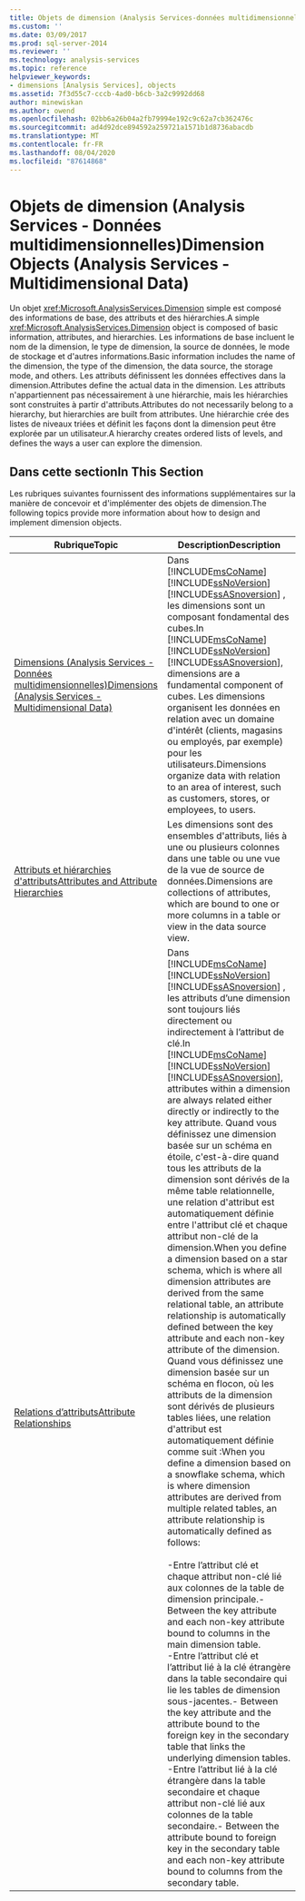 ```yaml
---
title: Objets de dimension (Analysis Services-données multidimensionnelles) | Microsoft Docs
ms.custom: ''
ms.date: 03/09/2017
ms.prod: sql-server-2014
ms.reviewer: ''
ms.technology: analysis-services
ms.topic: reference
helpviewer_keywords:
- dimensions [Analysis Services], objects
ms.assetid: 7f3d55c7-cccb-4ad0-b6cb-3a2c9992dd68
author: minewiskan
ms.author: owend
ms.openlocfilehash: 02bb6a26b04a2fb79994e192c9c62a7cb362476c
ms.sourcegitcommit: ad4d92dce894592a259721a1571b1d8736abacdb
ms.translationtype: MT
ms.contentlocale: fr-FR
ms.lasthandoff: 08/04/2020
ms.locfileid: "87614868"
---
```

# <a name="dimension-objects-analysis-services---multidimensional-data"></a><span data-ttu-id="a63de-102">Objets de dimension (Analysis Services - Données multidimensionnelles)</span><span class="sxs-lookup"><span data-stu-id="a63de-102">Dimension Objects (Analysis Services - Multidimensional Data)</span></span>
  <span data-ttu-id="a63de-103">Un objet <xref:Microsoft.AnalysisServices.Dimension> simple est composé des informations de base, des attributs et des hiérarchies.</span><span class="sxs-lookup"><span data-stu-id="a63de-103">A simple <xref:Microsoft.AnalysisServices.Dimension> object is composed of basic information, attributes, and hierarchies.</span></span> <span data-ttu-id="a63de-104">Les informations de base incluent le nom de la dimension, le type de dimension, la source de données, le mode de stockage et d'autres informations.</span><span class="sxs-lookup"><span data-stu-id="a63de-104">Basic information includes the name of the dimension, the type of the dimension, the data source, the storage mode, and others.</span></span> <span data-ttu-id="a63de-105">Les attributs définissent les données effectives dans la dimension.</span><span class="sxs-lookup"><span data-stu-id="a63de-105">Attributes define the actual data in the dimension.</span></span> <span data-ttu-id="a63de-106">Les attributs n'appartiennent pas nécessairement à une hiérarchie, mais les hiérarchies sont construites à partir d'attributs.</span><span class="sxs-lookup"><span data-stu-id="a63de-106">Attributes do not necessarily belong to a hierarchy, but hierarchies are built from attributes.</span></span> <span data-ttu-id="a63de-107">Une hiérarchie crée des listes de niveaux triées et définit les façons dont la dimension peut être explorée par un utilisateur.</span><span class="sxs-lookup"><span data-stu-id="a63de-107">A hierarchy creates ordered lists of levels, and defines the ways a user can explore the dimension.</span></span>  
  
## <a name="in-this-section"></a><span data-ttu-id="a63de-108">Dans cette section</span><span class="sxs-lookup"><span data-stu-id="a63de-108">In This Section</span></span>  
 <span data-ttu-id="a63de-109">Les rubriques suivantes fournissent des informations supplémentaires sur la manière de concevoir et d'implémenter des objets de dimension.</span><span class="sxs-lookup"><span data-stu-id="a63de-109">The following topics provide more information about how to design and implement dimension objects.</span></span>  
  
|<span data-ttu-id="a63de-110">Rubrique</span><span class="sxs-lookup"><span data-stu-id="a63de-110">Topic</span></span>|<span data-ttu-id="a63de-111">Description</span><span class="sxs-lookup"><span data-stu-id="a63de-111">Description</span></span>|  
|-----------|-----------------|  
|[<span data-ttu-id="a63de-112">Dimensions &#40;Analysis Services - Données multidimensionnelles&#41;</span><span class="sxs-lookup"><span data-stu-id="a63de-112">Dimensions &#40;Analysis Services - Multidimensional Data&#41;</span></span>](dimensions-analysis-services-multidimensional-data.md)|<span data-ttu-id="a63de-113">Dans [!INCLUDE[msCoName](../../includes/msconame-md.md)] [!INCLUDE[ssNoVersion](../../includes/ssnoversion-md.md)] [!INCLUDE[ssASnoversion](../../includes/ssasnoversion-md.md)] , les dimensions sont un composant fondamental des cubes.</span><span class="sxs-lookup"><span data-stu-id="a63de-113">In [!INCLUDE[msCoName](../../includes/msconame-md.md)] [!INCLUDE[ssNoVersion](../../includes/ssnoversion-md.md)] [!INCLUDE[ssASnoversion](../../includes/ssasnoversion-md.md)], dimensions are a fundamental component of cubes.</span></span> <span data-ttu-id="a63de-114">Les dimensions organisent les données en relation avec un domaine d'intérêt (clients, magasins ou employés, par exemple) pour les utilisateurs.</span><span class="sxs-lookup"><span data-stu-id="a63de-114">Dimensions organize data with relation to an area of interest, such as customers, stores, or employees, to users.</span></span>|  
|[<span data-ttu-id="a63de-115">Attributs et hiérarchies d'attributs</span><span class="sxs-lookup"><span data-stu-id="a63de-115">Attributes and Attribute Hierarchies</span></span>](attributes-and-attribute-hierarchies.md)|<span data-ttu-id="a63de-116">Les dimensions sont des ensembles d'attributs, liés à une ou plusieurs colonnes dans une table ou une vue de la vue de source de données.</span><span class="sxs-lookup"><span data-stu-id="a63de-116">Dimensions are collections of attributes, which are bound to one or more columns in a table or view in the data source view.</span></span>|  
|[<span data-ttu-id="a63de-117">Relations d’attributs</span><span class="sxs-lookup"><span data-stu-id="a63de-117">Attribute Relationships</span></span>](attribute-relationships.md)|<span data-ttu-id="a63de-118">Dans [!INCLUDE[msCoName](../../includes/msconame-md.md)] [!INCLUDE[ssNoVersion](../../includes/ssnoversion-md.md)] [!INCLUDE[ssASnoversion](../../includes/ssasnoversion-md.md)] , les attributs d’une dimension sont toujours liés directement ou indirectement à l’attribut de clé.</span><span class="sxs-lookup"><span data-stu-id="a63de-118">In [!INCLUDE[msCoName](../../includes/msconame-md.md)] [!INCLUDE[ssNoVersion](../../includes/ssnoversion-md.md)] [!INCLUDE[ssASnoversion](../../includes/ssasnoversion-md.md)], attributes within a dimension are always related either directly or indirectly to the key attribute.</span></span> <span data-ttu-id="a63de-119">Quand vous définissez une dimension basée sur un schéma en étoile, c'est-à-dire quand tous les attributs de la dimension sont dérivés de la même table relationnelle, une relation d'attribut est automatiquement définie entre l'attribut clé et chaque attribut non-clé de la dimension.</span><span class="sxs-lookup"><span data-stu-id="a63de-119">When you define a dimension based on a star schema, which is where all dimension attributes are derived from the same relational table, an attribute relationship is automatically defined between the key attribute and each non-key attribute of the dimension.</span></span> <span data-ttu-id="a63de-120">Quand vous définissez une dimension basée sur un schéma en flocon, où les attributs de la dimension sont dérivés de plusieurs tables liées, une relation d'attribut est automatiquement définie comme suit :</span><span class="sxs-lookup"><span data-stu-id="a63de-120">When you define a dimension based on a snowflake schema, which is where dimension attributes are derived from multiple related tables, an attribute relationship is automatically defined as follows:</span></span><br /><br /> <span data-ttu-id="a63de-121">-Entre l’attribut clé et chaque attribut non-clé lié aux colonnes de la table de dimension principale.</span><span class="sxs-lookup"><span data-stu-id="a63de-121">-   Between the key attribute and each non-key attribute bound to columns in the main dimension table.</span></span><br /><span data-ttu-id="a63de-122">-Entre l’attribut clé et l’attribut lié à la clé étrangère dans la table secondaire qui lie les tables de dimension sous-jacentes.</span><span class="sxs-lookup"><span data-stu-id="a63de-122">-   Between the key attribute and the attribute bound to the foreign key in the secondary table that links the underlying dimension tables.</span></span><br /><span data-ttu-id="a63de-123">-Entre l’attribut lié à la clé étrangère dans la table secondaire et chaque attribut non-clé lié aux colonnes de la table secondaire.</span><span class="sxs-lookup"><span data-stu-id="a63de-123">-   Between the attribute bound to foreign key in the secondary table and each non-key attribute bound to columns from the secondary table.</span></span>|  
  
  
